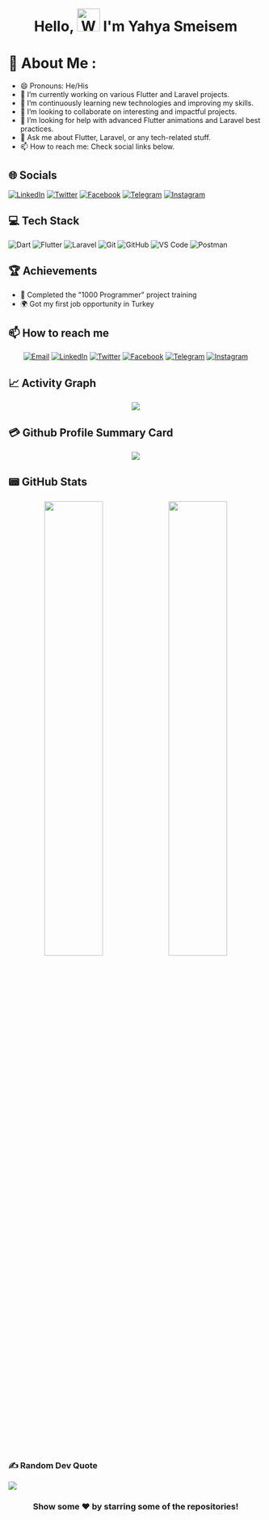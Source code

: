 <h1 align="center"> Hello, <img src="https://raw.githubusercontent.com/nixin72/nixin72/master/wave.gif" 
         alt="Waving hand animated gif"
         height="45"
         width="45" /> I'm Yahya Smeisem</h1>


# 💫 About Me :
- 😄 Pronouns: He/His
- 🔭 I’m currently working on various Flutter and Laravel projects.
- 🌱 I’m continuously learning new technologies and improving my skills.
- 👯 I’m looking to collaborate on interesting and impactful projects.
- 🤔 I’m looking for help with advanced Flutter animations and Laravel best practices.
- 💬 Ask me about Flutter, Laravel, or any tech-related stuff.
- 📫 How to reach me: Check social links below.

## 🌐 Socials
[![LinkedIn](https://img.shields.io/badge/LinkedIn-0077B5?style=for-the-badge&logo=linkedin&logoColor=white)](https://linkedin.com/in/yahiasmeism) [![Twitter](https://img.shields.io/twitter/follow/yahiasmeism?logo=Twitter&style=for-the-badge)](https://twitter.com/yahiasmeism) [![Facebook](https://img.shields.io/badge/Facebook-%231877F2.svg?style=for-the-badge&logo=facebook&logoColor=white)](https://www.facebook.com/yahiasmeism) [![Telegram](https://img.shields.io/badge/Telegram-2CA5E0?style=for-the-badge&logo=telegram&logoColor=white)](https://t.me/yhea5) [![Instagram](https://img.shields.io/badge/Instagram-%23E4405F.svg?style=for-the-badge&logo=instagram&logoColor=white)](https://www.instagram.com/0yhea/)

## 💻 Tech Stack
![Dart](https://img.shields.io/badge/dart-%230175C2.svg?style=for-the-badge&logo=dart&logoColor=white) ![Flutter](https://img.shields.io/badge/Flutter-%2302569B.svg?style=for-the-badge&logo=Flutter&logoColor=white) ![Laravel](https://img.shields.io/badge/Laravel-%23FF2D20.svg?style=for-the-badge&logo=laravel&logoColor=white) ![Git](https://img.shields.io/badge/Git-%23F05033.svg?style=for-the-badge&logo=git&logoColor=white) ![GitHub](https://img.shields.io/badge/GitHub-%23181717.svg?style=for-the-badge&logo=github&logoColor=white) ![VS Code](https://img.shields.io/badge/VS%20Code-%23007ACC.svg?style=for-the-badge&logo=visual-studio-code&logoColor=white) ![Postman](https://img.shields.io/badge/Postman-%23FF6C37.svg?style=for-the-badge&logo=postman&logoColor=white)

## 🏆 Achievements
- 🥇 Completed the "1000 Programmer" project training
- 🌍 Got my first job opportunity in Turkey

## 📫 How to reach me
<p align="center">
  <a href="mailto:your-email@example.com"><img src="https://img.shields.io/badge/Email-%23D14836.svg?style=for-the-badge&logo=gmail&logoColor=white" alt="Email" /></a>
  <a href="https://www.linkedin.com/in/yahiasmeism/"><img src="https://img.shields.io/badge/LinkedIn-%230A66C2.svg?style=for-the-badge&logo=linkedin&logoColor=white" alt="LinkedIn" /></a>
  <a href="https://twitter.com/yahiasmeism"><img src="https://img.shields.io/badge/Twitter-%231DA1F2.svg?style=for-the-badge&logo=twitter&logoColor=white" alt="Twitter" /></a>
  <a href="https://www.facebook.com/yahiasmeism"><img src="https://img.shields.io/badge/Facebook-%231877F2.svg?style=for-the-badge&logo=facebook&logoColor=white" alt="Facebook" /></a>
  <a href="https://t.me/yhea5"><img src="https://img.shields.io/badge/Telegram-2CA5E0?style=for-the-badge&logo=telegram&logoColor=white" alt="Telegram" /></a>
  <a href="https://www.instagram.com/0yhea/"><img src="https://img.shields.io/badge/Instagram-%23E4405F.svg?style=for-the-badge&logo=instagram&logoColor=white" alt="Instagram" /></a>
</p>

## 📈 Activity Graph
<p align="center">
	<img src="https://activity-graph.herokuapp.com/graph?username=yahiasmeism&theme=react-dark"/>
</p>

## 💳 Github Profile Summary Card
<p align="center">
  <img src="https://github-profile-summary-cards.vercel.app/api/cards/profile-details?username=yahiasmeism&theme=github_dark"/>
</p>

## 📟 GitHub Stats
<p align="center">
	<img width="48%" src="https://github-readme-stats.vercel.app/api?username=yahiasmeism&show_icons=true&theme=dark" />
	<img width="48%" src="https://github-readme-streak-stats.herokuapp.com/?user=yahiasmeism&theme=dark" />
</p>

### ✍️ Random Dev Quote
![](https://quotes-github-readme.vercel.app/api?type=horizontal&theme=dark)

<div align="center">

### Show some ❤️ by starring some of the repositories!

</div>

